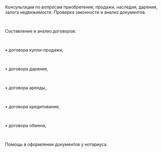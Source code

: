 Консультации по вопросам приобретения, продажи, наследия, дарения, залога недвижимости. Проверка законности и анализ документов.

<br/>

Составление и анализ договоров:

<br/>

• договора купли-продажи,

<br/>

• договора дарения,

<br/>

• договора аренды,

<br/>

• договора кредитования,

<br/>

• договора обмена,

<br/>

Помощь в оформлении документов у нотариуса.

